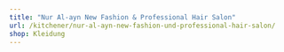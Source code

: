 ```yaml
---
title: "Nur Al-ayn New Fashion & Professional Hair Salon"
url: /kitchener/nur-al-ayn-new-fashion-und-professional-hair-salon/
shop: Kleidung
---
```

